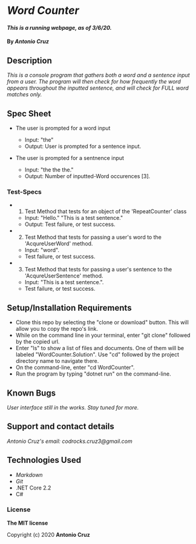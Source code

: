 # _Word Counter_

#### _This is a running webpage, as of 3/6/20._

#### By _**Antonio Cruz**_

## Description

_This is a console program that gathers both a word and a sentence input from a user. The program will then check for how frequently the word appears throughout the inputted sentence, and will check for FULL word matches only._


## Spec Sheet

* The user is prompted for a word input
  * Input: "the"
  * Output: User is prompted for a sentence input.

* The user is prompted for a sentnence input
  * Input: "the the the."
  * Output: Number of inputted-Word occurences [3].


### Test-Specs

* 1. Test Method that tests for an object of the 'RepeatCounter' class
  * Input: "Hello." "This is a test sentence."
  * Output: Test failure, or test success.

* 2. Test Method that tests for passing a user's word to the 'AcqureUserWord' method.
  * Input: "word".
  * Test failure, or test success.

* 3. Test Method that tests for passing a user's sentence to the 'AcqureUserSentence' method.
  * Input: "This is a test sentence.".
  * Test failure, or test success.


## Setup/Installation Requirements

* Clone this repo by selecting the "clone or download" button. This will allow you to copy the repo's link.
* While on the command line in your terminal, enter "git clone" followed by the copied url.
* Enter "ls" to show a list of files and documents. One of them will be labeled "WordCounter.Solution". Use "cd" followed by the project directory name to navigate there. 
* On the command-line, enter "cd WordCounter".
* Run the program by typing "dotnet run" on the command-line.


## Known Bugs

_User interface still in the works. Stay tuned for more._

## Support and contact details

_Antonio Cruz's email:_
_codrocks.cruz3@gmail.com_

## Technologies Used

* _Markdown_
* _Git_
* .NET Core 2.2
* C#


### License

**The MIT license**

Copyright (c) 2020 **Antonio Cruz**